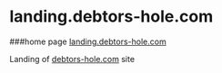 # landing.debtors-hole.com

###home page
[landing.debtors-hole.com](https://landing.debtors-hole.com)


Landing of [debtors-hole.com](https://debtors-hole.com) site
